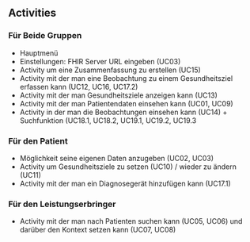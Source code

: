 ## Activities

### Für Beide Gruppen
- Hauptmenü
- Einstellungen: FHIR Server URL eingeben (UC03)
- Activity um eine Zusammenfassung zu erstellen (UC15)
- Activity mit der man eine Beobachtung zu einem Gesundheitsziel erfassen kann (UC12, UC16, UC17.2)
- Activity mit der man Gesundheitsziele anzeigen kann (UC13)
- Activity mit der man Patientendaten einsehen kann (UC01, UC09)
- Activity in der man die Beobachtungen einsehen kann (UC14) + Suchfunktion (UC18.1, UC18.2, UC19.1, UC19.2, UC19.3

### Für den Patient
- Möglichkeit seine eigenen Daten anzugeben (UC02, UC03)
- Activity um Gesundheitsziele zu setzen (UC10) / wieder zu ändern (UC11)
- Activity mit der man ein Diagnosegerät hinzufügen kann (UC17.1)

### Für den Leistungserbringer
- Activity mit der man nach Patienten suchen kann (UC05, UC06) und darüber den Kontext setzen kann (UC07, UC08)
